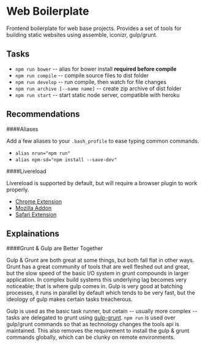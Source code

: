Web Boilerplate
======

Frontend boilerplate for web base projects.  Provides a set of tools for building static websites using assemble, iconizr, gulp/grunt.

Tasks
------

- ```npm run bower``` -- alias for bower install __required before compile__
- ```npm run compile``` -- compile source files to dist folder
- ```npm run develop``` -- run compile, then watch for file changes
- ```npm run archive [--name name]```  -- create zip archive of dist folder
- ```npm run start``` -- start static node server, compatible with heroku


Recommendations
------

####Aliases

Add a few aliases to your ```.bash_profile``` to ease typing common commands.

- ```alias nrun="npm run"```
- ```alias npm-sd="npm install --save-dev"```

####Livereload

Livereload is supported by default, but will require a browser plugin to work properly. 
- [Chrome Extension](https://chrome.google.com/webstore/detail/livereload/jnihajbhpnppcggbcgedagnkighmdlei)
- [Mozilla Addon](https://addons.mozilla.org/en-US/firefox/addon/livereload)
- [Safari Extension](http://download.livereload.com/2.0.9/LiveReload-2.0.9.safariextz)


Explainations
----

####Grunt & Gulp are Better Together

Gulp & Grunt are both great at some things, but both fall flat in other ways.  Grunt has a great community of tools that are well fleshed out and great, but the slow speed of the basic I/O system in grunt compounds in larger application.  In complex build systems this underlying lag becomes very noticeable; that is where gulp comes in.  Gulp is very good at batching processes, it runs in parallel by default which tends to be very fast, but the ideology of gulp makes certain tasks treacherous.

Gulp is used as the basic task runner, but cetain -- usually more complex -- tasks are delegated to grunt using [gulp-grunt](https://www.npmjs.org/package/gulp-grunt).  `npm run` is used over gulp/grunt commands so that as technology changes the tools api is maintained.  This also removes the requirement to install the gulp & grunt commands globally, which can be clunky on remote environments.